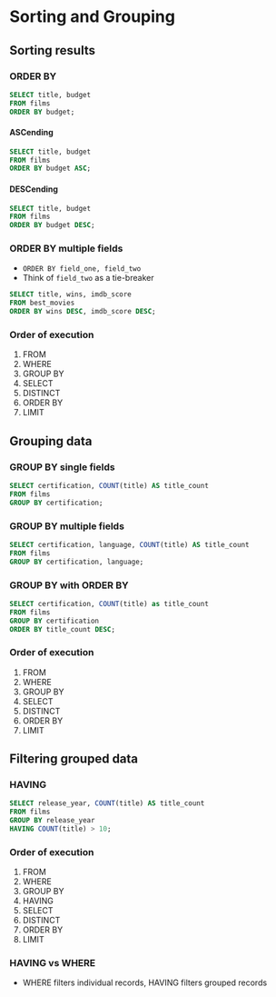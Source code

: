 # Sorting and Grouping

## Sorting results

### ORDER BY

```sql
SELECT title, budget
FROM films
ORDER BY budget;
```

#### ASCending

```sql
SELECT title, budget
FROM films
ORDER BY budget ASC;
```

#### DESCending

```SQL
SELECT title, budget
FROM films
ORDER BY budget DESC;
```

### ORDER BY multiple fields

- `ORDER BY field_one, field_two`
- Think of `field_two` as a tie-breaker

```sql
SELECT title, wins, imdb_score
FROM best_movies
ORDER BY wins DESC, imdb_score DESC;
```

### Order of execution

1. FROM
2. WHERE
3. GROUP BY
4. SELECT
5. DISTINCT
6. ORDER BY
7. LIMIT

## Grouping data

### GROUP BY single fields

```SQL
SELECT certification, COUNT(title) AS title_count
FROM films
GROUP BY certification;
```

### GROUP BY multiple fields

```SQL
SELECT certification, language, COUNT(title) AS title_count
FROM films
GROUP BY certification, language;
```

### GROUP BY with ORDER BY 

```SQL
SELECT certification, COUNT(title) as title_count
FROM films
GROUP BY certification
ORDER BY title_count DESC;
```

### Order of execution

1. FROM
2. WHERE
3. GROUP BY
4. SELECT
5. DISTINCT
6. ORDER BY
7. LIMIT

## Filtering grouped data

### HAVING

```SQL
SELECT release_year, COUNT(title) AS title_count
FROM films
GROUP BY release_year
HAVING COUNT(title) > 10;
```

### Order of execution

1. FROM
2. WHERE
3. GROUP BY
4. HAVING 
5. SELECT
6. DISTINCT
7. ORDER BY
8. LIMIT

### HAVING vs WHERE

- WHERE filters individual records, HAVING filters grouped records
